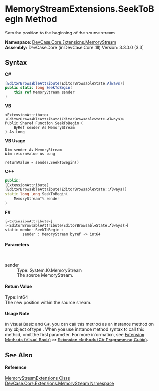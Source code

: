 # MemoryStreamExtensions.SeekToBegin Method 
 

Sets the position to the beginning of the source stream.

**Namespace:**&nbsp;<a href="N_DevCase_Core_Extensions_MemoryStream">DevCase.Core.Extensions.MemoryStream</a><br />**Assembly:**&nbsp;DevCase.Core (in DevCase.Core.dll) Version: 3.3.0.0 (3.3)

## Syntax

**C#**<br />
``` C#
[EditorBrowsableAttribute(EditorBrowsableState.Always)]
public static long SeekToBegin(
	this ref MemoryStream sender
)
```

**VB**<br />
``` VB
<ExtensionAttribute>
<EditorBrowsableAttribute(EditorBrowsableState.Always)>
Public Shared Function SeekToBegin ( 
	ByRef sender As MemoryStream
) As Long
```

**VB Usage**<br />
``` VB Usage
Dim sender As MemoryStream
Dim returnValue As Long

returnValue = sender.SeekToBegin()
```

**C++**<br />
``` C++
public:
[ExtensionAttribute]
[EditorBrowsableAttribute(EditorBrowsableState::Always)]
static long long SeekToBegin(
	MemoryStream^% sender
)
```

**F#**<br />
``` F#
[<ExtensionAttribute>]
[<EditorBrowsableAttribute(EditorBrowsableState.Always)>]
static member SeekToBegin : 
        sender : MemoryStream byref -> int64 

```


#### Parameters
&nbsp;<dl><dt>sender</dt><dd>Type: System.IO.MemoryStream<br />The source MemoryStream.</dd></dl>

#### Return Value
Type: Int64<br />The new position within the source stream.

#### Usage Note
In Visual Basic and C#, you can call this method as an instance method on any object of type . When you use instance method syntax to call this method, omit the first parameter. For more information, see <a href="https://docs.microsoft.com/dotnet/visual-basic/programming-guide/language-features/procedures/extension-methods">Extension Methods (Visual Basic)</a> or <a href="https://docs.microsoft.com/dotnet/csharp/programming-guide/classes-and-structs/extension-methods">Extension Methods (C# Programming Guide)</a>.

## See Also


#### Reference
<a href="T_DevCase_Core_Extensions_MemoryStream_MemoryStreamExtensions">MemoryStreamExtensions Class</a><br /><a href="N_DevCase_Core_Extensions_MemoryStream">DevCase.Core.Extensions.MemoryStream Namespace</a><br />